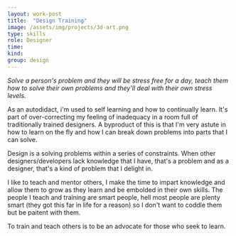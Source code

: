 ```yaml
---
layout: work-post
title:  "Design Training"
image: /assets/img/projects/3d-art.png
type: skills
role: Designer
time: 
kind: 
group: design
---
```


_Solve a person's problem and they will be stress free for a day, teach them how to solve their own problems and they'll deal with their own stress levels._

As an autodidact, i'm used to self learning and how to continually learn. It's part of over-correcting my feeling of inadequacy in a room full of traditionally trained designers. A byproduct of this is that I'm very astute in how to learn on the fly and how I can break down problems into parts that I can solve.

Design is a solving problems within a series of constraints. When other designers/developers lack knowledge that I have, that's a problem and as a designer, that's a kind of problem that I delight in. 

I like to teach and mentor others, I make the time to impart knowledge and allow them to grow as they learn and be embolded in their own skills. The people I teach and training are smart people, hell most people are plenty smart (they got this far in life for a reason) so I don't want to coddle them but be paitent with them.

To train and teach others is to be an advocate for those who seek to learn.